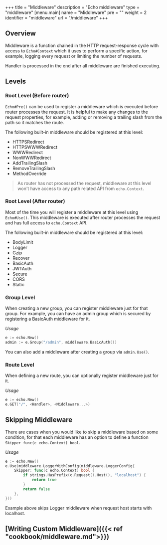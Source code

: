 +++
title = "Middleware"
description = "Echo middleware"
type = "middleware"
[menu.main]
  name = "Middleware"
  pre = "<i class='fa fa-filter'></i>"
  weight = 2
  identifier = "middleware"
  url = "/middleware"
+++

## Overview

Middleware is a function chained in the HTTP request-response cycle with access
to `Echo#Context` which it uses to perform a specific action, for example, logging
every request or limiting the number of requests.

Handler is processed in the end after all middleware are finished executing.

## Levels

### Root Level (Before router)

`Echo#Pre()` can be used to register a middleware which is executed before router
processes the request. It is helpful to make any changes to the request properties,
for example, adding or removing a trailing slash from the path so it matches the
route.

The following built-in middleware should be registered at this level:

- HTTPSRedirect
- HTTPSWWWRedirect
- WWWRedirect
- NonWWWRedirect
- AddTrailingSlash
- RemoveTrailingSlash
- MethodOverride

> As router has not processed the request, middleware at this level won't
have access to any path related API from `echo.Context`.

### Root Level (After router)

Most of the time you will register a middleware at this level using `Echo#Use()`.
This middleware is executed after router processes the request and has full access
to `echo.Context` API.

The following built-in middleware should be registered at this level:

- BodyLimit
- Logger
- Gzip
- Recover
- BasicAuth
- JWTAuth
- Secure
- CORS
- Static

### Group Level

When creating a new group, you can register middleware just for that group. For
example, you can have an admin group which is secured by registering a BasicAuth
middleware for it.

*Usage*

```go
e := echo.New()
admin := e.Group("/admin", middleware.BasicAuth())
```

You can also add a middleware after creating a group via `admin.Use()`.

### Route Level

When defining a new route, you can optionally register middleware just for it.

*Usage*

```go
e := echo.New()
e.GET("/", <Handler>, <Middleware...>)
```

## Skipping Middleware

There are cases when you would like to skip a middleware based on some condition,
for that each middleware has an option to define a function `Skipper func(c echo.Context) bool`.

*Usage*

```go
e := echo.New()
e.Use(middleware.LoggerWithConfig(middleware.LoggerConfig{
	Skipper: func(c echo.Context) bool {
		if strings.HasPrefix(c.Request().Host(), "localhost") {
			return true
		}
		return false
	},
}))
```

Example above skips Logger middleware when request host starts with localhost.

## [Writing Custom Middleware]({{< ref "cookbook/middleware.md">}})
